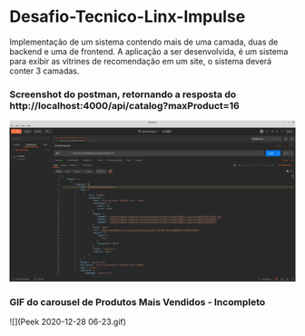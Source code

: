 # Desafio-Tecnico-Linx-Impulse
Implementação de um sistema contendo mais de uma camada, duas de backend e uma de frontend. A aplicação a ser desenvolvida, é um sistema para exibir as vitrines de recomendação em um site, o sistema deverá conter 3 camadas.


### Screenshot do postman, retornando a resposta do http://localhost:4000/api/catalog?maxProduct=16
![](api-recommendation.png)

### GIF do carousel de Produtos Mais Vendidos - Incompleto
![](Peek 2020-12-28 06-23.gif)
